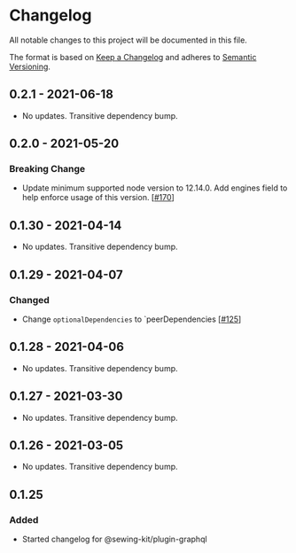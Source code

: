 # Changelog

All notable changes to this project will be documented in this file.

The format is based on [Keep a Changelog](http://keepachangelog.com/en/1.0.0/)
and adheres to [Semantic Versioning](http://semver.org/spec/v2.0.0.html).

<!-- ## Unreleased -->

## 0.2.1 - 2021-06-18

- No updates. Transitive dependency bump.

## 0.2.0 - 2021-05-20

### Breaking Change

- Update minimum supported node version to 12.14.0. Add engines field to help enforce usage of this version. [[#170](https://github.com/Shopify/sewing-kit-next/pull/170)]

## 0.1.30 - 2021-04-14

- No updates. Transitive dependency bump.

## 0.1.29 - 2021-04-07

### Changed

- Change `optionalDependencies` to `peerDependencies [[#125](https://github.com/Shopify/sewing-kit-next/pull/125/files)]

## 0.1.28 - 2021-04-06

- No updates. Transitive dependency bump.

## 0.1.27 - 2021-03-30

- No updates. Transitive dependency bump.

## 0.1.26 - 2021-03-05

- No updates. Transitive dependency bump.

## 0.1.25

### Added

- Started changelog for @sewing-kit/plugin-graphql
